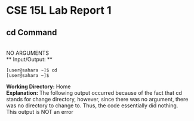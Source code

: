 # CSE 15L Lab Report 1 

## cd Command
<br/>
NO ARGUMENTS
<br/>
** Input/Output: **
<br/>

```
[user@sahara ~]$ cd
[user@sahara ~]$ 
```

**Working Directory:** Home
 <br/>
**Explanation:** The following output occurred because of the fact that cd stands for change directory, however, since there was no argument, there was no directory to change to. Thus, the code essentially did nothing.
<br/>
This output is NOT an error
<br/>


